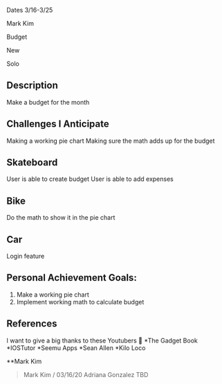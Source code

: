 Dates 3/16-3/25

Mark Kim 


Budget


New


Solo


## Description

Make a budget for the month

## Challenges I Anticipate

Making a working pie chart
Making sure the math adds up for the budget

## Skateboard

User is able to create budget
User is able to add expenses

## Bike

Do the math to show it in the pie chart

## Car

Login feature

## Personal Achievement Goals:

1. Make a working pie chart
1. Implement working math to calculate budget

## References

I want to give a big thanks to these Youtubers 🦾
*The Gadget Book
*IOSTutor
*Seemu Apps
*Sean Allen
*Kilo Loco

**Mark Kim                
> Mark Kim / 03/16/20
Adriana Gonzalez
> TBD
